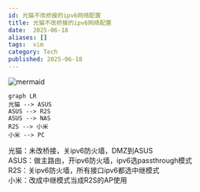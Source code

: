 ```yaml
---
id: 光猫不改桥接的ipv6网络配置
title: 光猫不改桥接的ipv6网络配置
date:  2025-06-18
aliases: []
tags:  vim
category: Tech
published: 2025-06-18
---
```


![mermaid](http://img.joeyzheng.tech/ob-1750239898551.png)

```mermaid
graph LR
光猫 --> ASUS
ASUS --> R2S
ASUS --> NAS
R2S --> 小米
小米 --> PC
```

光猫：未改桥接，关ipv6防火墙，DMZ到ASUS  
ASUS：做主路由，开ipv6防火墙，ipv6选passthrough模式  
R2S：关ipv6防火墙，所有接口ipv6都选中继模式  
小米：改成中继模式当成R2S的AP使用  
